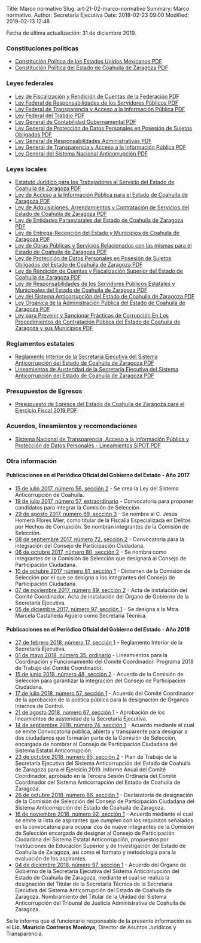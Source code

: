 Title: Marco normativo
Slug: art-21-02-marco-normativo
Summary: Marco normativo.
Author: Secretaría Ejecutiva
Date: 2018-02-23 09:00
Modified: 2019-02-13 12:48


Fecha de última actualización: 31 de diciembre 2019.

### Constituciones políticas

* [Constitución Política de los Estados Unidos Mexicanos <i class="fa fa-file-pdf-o" aria-hidden="true"></i> PDF](constitucion-politica-federal.pdf)
* [Constitución Política del Estado de Coahuila de Zaragoza <i class="fa fa-file-pdf-o" aria-hidden="true"></i> PDF](constitucion-politica-del-estado-de-coahuila-de-zaragoza.pdf)

### Leyes federales

* [Ley de Fiscalización y Rendición de Cuentas de la Federación <i class="fa fa-file-pdf-o" aria-hidden="true"></i> PDF](ley-de-fiscalizacion-y-rendicion-de-cuentas-de-la-federacion.pdf)
* [Ley Federal de Responsabilidades de los Servidores Públicos <i class="fa fa-file-pdf-o" aria-hidden="true"></i> PDF](ley-federal-de-responsabilidades-de-los-servidores-publicos.pdf)
* [Ley Federal de Transparencia y Acceso a la Información Pública <i class="fa fa-file-pdf-o" aria-hidden="true"></i> PDF](ley-federal-de-transparencia-y-acceso-a-la-informacion-publica.pdf)
* [Ley Federal del Trabajo <i class="fa fa-file-pdf-o" aria-hidden="true"></i> PDF](ley-federal-del-trabajo.pdf)
* [Ley General de Contabilidad Gubernamental <i class="fa fa-file-pdf-o" aria-hidden="true"></i> PDF](ley-general-de-contabilidad-gubernamental.pdf)
* [Ley General de Protección de Datos Personales en Posesión de Sujetos Obligados <i class="fa fa-file-pdf-o" aria-hidden="true"></i> PDF](ley-general-de-proteccion-de-datos-personales-en-posesion-de-sujetos-obligados.pdf)
* [Ley General de Responsabilidades Administrativas <i class="fa fa-file-pdf-o" aria-hidden="true"></i> PDF](ley-general-de-responsabilidades-administrativas.pdf)
* [Ley General de Transparencia y Acceso a la Información Pública <i class="fa fa-file-pdf-o" aria-hidden="true"></i> PDF](ley-general-de-transparencia-y-acceso-a-la-informacion-publica.pdf)
* [Ley General del Sistema Nacional Anticorrupción <i class="fa fa-file-pdf-o" aria-hidden="true"></i> PDF](ley-general-del-sistema-nacional-anticorrupcion.pdf)

### Leyes locales

* [Estatuto Jurídico para los Trabajadores al Servicio del Estado de Coahuila de Zaragoza <i class="fa fa-file-pdf-o" aria-hidden="true"></i> PDF](estatuto-juridico-para-los-trabajadores-al-servicio-del-estado-de-coahuila-de-zaragoza.pdf)
* [Ley de Acceso a la Información Pública para el Estado de Coahuila de Zaragoza <i class="fa fa-file-pdf-o" aria-hidden="true"></i> PDF](ley-de-acceso-a-la-informacion-publica-para-el-estado-de-coahuila-de-zaragoza.pdf)
* [Ley de Adquisiciones, Arrendamientos y Contratación de Servicios del Estado de Coahuila de Zaragoza <i class="fa fa-file-pdf-o" aria-hidden="true"></i> PDF](ley-de-adquisiciones-arrendameintos-y-contratacion-de-servicios-del-estado-de-coahuila-de-zaragoza.pdf)
* [Ley de Entidades Paraestatales del Estado de Coahuila de Zaragoza <i class="fa fa-file-pdf-o" aria-hidden="true"></i> PDF](ley-de-entidades-paraestatales-del-estado-de-coahuila-de-zaragoza.pdf)
* [Ley de Entrega-Recepción del Estado y Municipios de Coahuila de Zaragoza <i class="fa fa-file-pdf-o" aria-hidden="true"></i> PDF](ley-de-entrega-recepcion-del-estado-y-municipios-de-coahuila-de-zaragoza.pdf)
* [Ley de Obras Públicas y Servicios Relacionados con las mismas para el Estado de Coahuila de Zaragoza <i class="fa fa-file-pdf-o" aria-hidden="true"></i> PDF](ley-de-obras-publicas-y-servicios-del-estado-de-coahuila-de-zaragoza.pdf)
* [Ley de Protección de Datos Personales en Posesión de Sujetos Obligados del Estado de Coahuila de Zaragoza <i class="fa fa-file-pdf-o" aria-hidden="true"></i> PDF](ley-de-proteccion-de-datos-personales-en-posesion-de-sujetos-obligados-del-estado-de-coahuila-de-zaragoza.pdf)
* [Ley de Rendición de Cuentas y Fiscalización Superior del Estado de Coahuila de Zaragoza <i class="fa fa-file-pdf-o" aria-hidden="true"></i> PDF](ley-de-rendicion-de-cuentas-y-fiscalizacion-superior-del-estado-de-coahuila-de-zaragoza.pdf)
* [Ley de Responsabilidades de los Servidores Públicos Estatales y Municipales del Estado de Coahuila de Zaragoza <i class="fa fa-file-pdf-o" aria-hidden="true"></i> PDF](ley-de-responsabilidades-de-los-servidores-publicos-del-estado-de-coahuila-de-zaragoza.pdf)
* [Ley del Sistema Anticorrupción del Estado de Coahuila de Zaragoza <i class="fa fa-file-pdf-o" aria-hidden="true"></i> PDF](ley-del-sistema-anticorrupcion-del-estado-de-coahuila-de-zaragoza.pdf)
* [Ley Orgánica de la Administración Pública del Estado de Coahuila de Zaragoza <i class="fa fa-file-pdf-o" aria-hidden="true"></i> PDF](ley-organica-de-la-administracion-publica-del-estado-de-coahuila-de-zaragoza.pdf)
* [Ley para Prevenir y Sancionar Prácticas de Corrupción En Los Procedimientos de Contratación Pública del Estado de Coahuila de Zaragoza y sus Municipios <i class="fa fa-file-pdf-o" aria-hidden="true"></i> PDF](ley-para-prevenir-y-sancionar-practicas-de-corrupcion-del-estado-de-coahuila-de-zaragoza.pdf)

### Reglamentos estatales

* [Reglamento Interior de la Secretaría Ejecutiva del Sistema Anticorrupción del Estado de Coahuila de Zaragoza <i class="fa fa-file-pdf-o" aria-hidden="true"></i> PDF](reglamento-interior-secretaria-ejecutiva-seacoahuila.pdf)
* [Lineamientos de Austeridad de la Secretaría Ejecutiva del Sistema Anticorrupción del Estado de Coahuila de Zaragoza <i class="fa fa-file-pdf-o" aria-hidden="true"></i> PDF](lineamientos-de-austeridad-de-la-sesaec.pdf)

### Presupuestos de Egresos

* [Presupuesto de Egresos del Estado de Coahuila de Zaragoza para el Ejercicio Fiscal 2019 <i class="fa fa-file-pdf-o" aria-hidden="true"></i> PDF](presupuesto-de-egresos-del-estado-de-coahuila-de-zaragoza-para-el-ejercicio-fiscal-2019.pdf)

### Acuerdos, lineamientos y recomendaciones

* [Sistema Nacional de Transparencia, Acceso a la Información Pública y Protección de Datos Personales - Lineamientos SIPOT <i class="fa fa-file-pdf-o" aria-hidden="true"></i> PDF](lineamientos-sipot.pdf)

### Otra información

#### Publicaciones en el Periódico Oficial del Gobierno del Estado - Año 2017

* [15 de julio 2017, número 56, sección 2](http://periodico.sfpcoahuila.gob.mx/ArchivosPO/56-SS-14-JUL-2017.PDF) - Se crea la Ley del Sistema Anticorrupción de Coahuila.
* [19 de julio 2017, número 57, extraordinario](http://periodico.sfpcoahuila.gob.mx/ArchivosPO/57-EXT-19-JUL-2017.pdf) - Convocatoria para proponer candidatos para integrar la Comisión de Selección.
* [29 de agosto 2017, número 69, sección 3](http://periodico.sfpcoahuila.gob.mx/ArchivosPO/69-TS-29-AGO-2017.PDF) - Se nombra al C. Jesús Homero Flores Mier, como titular de la Fiscalía Especializada en Delitos por Hechos de Corrupción. Se nombran integrantes de la Comisión de Selección.
* [08 de septiembre 2017, número 72, sección 2](http://periodico.sfpcoahuila.gob.mx/ArchivosPO/72-SS-8-SEP-2017.PDF) - Convocatoria para la integración del Consejo de Participación Ciudadana.
* [06 de octubre 2017, número 80, sección 2](http://periodico.sfpcoahuila.gob.mx/ArchivosPO/80-SS-6-OCT-2017.PDF)  - Se nombra como integrantes de la Comisión de Selección que designará al Consejo de Participación Ciudadana.
* [10 de octubre 2017, número 81, sección 1](http://periodico.sfpcoahuila.gob.mx/ArchivosPO/81-PS-10-OCTUb-PS-2017.PDF) - Dictamen de la Comisión de Selección por el que se designa a los integrantes del Consejo de Participación Ciudadana.
* [07 de noviembre 2017, número 89, sección 2](http://periodico.sfpcoahuila.gob.mx/ArchivosPO/89-SS-7-NOV-2017.PDF) - Acta de instalación del Comité Coordinador. Acta de instalación del Órgano de Gobierno de la Secretaría Ejecutiva.
* [05 de diciembre 2017, número 97, sección 1](http://periodico.sfpcoahuila.gob.mx/ArchivosPO/97-PS-5-DIC-2017.PDF) - Se designa a la Mtra. Marcela Castañeda Agüero como Secretaria Técnica.

#### Publicaciones en el Periódico Oficial del Gobierno del Estado - Año 2018

* [27 de febrero 2018, número 17, sección 1](http://periodico.sfpcoahuila.gob.mx/ArchivosPO/17-PS-27-FEB-2018.PDF) - Reglamento Interior de la Secretaría Ejecutiva.
* [01 de mayo 2018, número 35, ordinario](http://periodico.sfpcoahuila.gob.mx/ArchivosPO/35-ORD-1-MAY-2018.PDF) - Lineamientos para la Coordinación y Funcionamiento del Comité Coordinador. Programa 2018 de Trabajo del Comité Coordinador.
* [15 de junio 2018, número 48, sección 2](http://periodico.sfpcoahuila.gob.mx/ArchivosPO/48-SS-15-JUN-2018.PDF) - Acuerdo de la Comisión de Selección para garantizar la integración del Consejo de Participación Ciudadana.
* [17 de julio 2018, número 57, sección 1](http://periodico.sfpcoahuila.gob.mx/ArchivosPO/57-PS-17-JUL-2018.PDF) - Acuerdo del Comité Coordinador de la aprobación de la política pública para la designación de Órganos Internos de Control.
* [21 de agosto 2018, número 67, sección 1](http://periodico.sfpcoahuila.gob.mx/ArchivosPO/67-PS-21-AGO-2018.PDF) - Aprobación de los lineamientos de austeridad de la Secretaría Ejecutiva.
* [14 de septiembre 2018, número 74, sección 1](http://periodico.sfpcoahuila.gob.mx/ArchivosPO/74-PS-14-SEP-2018.PDF) - Acuerdo mediante el cual se emite Convocatoria pública, abierta y transparente para designar a dos ciudadanos que formarán parte de la Comisión de Selección, encargada de nombrar al Consejo de Participación Ciudadana del Sistema Estatal Anticorrupción.
* [23 de octubre 2018, número 85, sección 2](http://periodico.sfpcoahuila.gob.mx/ArchivosPO/85-SS-23-OCT-2018.PDF) - Plan de Trabajo de la Secretaría Ejecutiva del Sistema Anticorrupción del Estado de Coahuila de Zaragoza para el Ejercicio 2019. Informe Anual del Comité Coordinador, aprobado en la Tercera Sesión Ordinaria del Comité Coordinador del Sistema Anticorrupción del Estado de Coahuila de Zaragoza.
* [26 de octubre 2018, número 86, sección 1](http://periodico.sfpcoahuila.gob.mx/ArchivosPO/86-PS-26-OCT-2018.PDF) - Declaratoria de designación de la Comisión de Selección del Consejo de Participación Ciudadana del Sistema Anticorrupción del Estado de Coahuila de Zaragoza.
* [16 de noviembre 2018, número 92, sección 1](http://periodico.sfpcoahuila.gob.mx/ArchivosPO/92-PS-16-NOV-2018.PDF) - Acuerdo mediante el cual se emite la lista de aspirantes que cumplen con los requisitos señalados en la convocatoria para ocupar dos de nueve integrantes de la Comisión de Selección encargada de designar al Consejo de Participación Ciudadana del Sistema Estatal Anticorrupción, propuestos por Instituciones de Educación Superior y de Investigación del Estado de Coahuila de Zaragoza, así como el formato y metodología para la evaluación de los aspirantes.
* [04 de diciembre 2018, número 97, sección 1](http://periodico.sfpcoahuila.gob.mx/ArchivosPO/97-PS-4-DIC-2018.PDF) - Acuerdo del Órgano de Gobierno de la Secretaría Ejecutiva del Sistema Anticorrupción del Estado de Coahuila de Zaragoza, mediante el cual se realiza la designación del Titular de la Secretaría Técnica de la Secretaría Ejecutiva del Sistema Anticorrupción del Estado de Coahuila de Zaragoza. Nombramiento del Titular de la Unidad del Sistema Anticorrupción del Tribunal de Justicia Administrativa de Coahuila de Zaragoza.

Se le informa que el funcionario responsable de la presente información es el **Lic. Mauricio Contreras Montoya,** Director de Asuntos Jurídicos y Transparencia.
